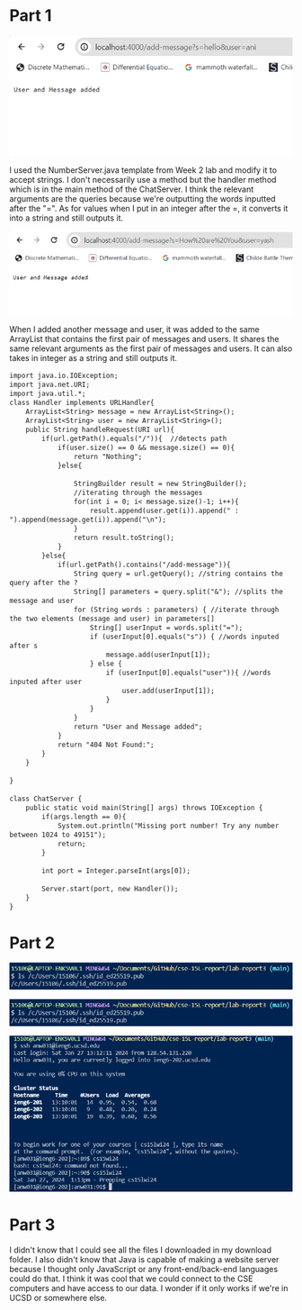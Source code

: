 # Part 1

![Image](screenshots/addedmessage.PNG)

I used the NumberServer.java template from Week 2 lab and modify it to accept strings. I don't necessarily use a method but the handler method
which is in the main method of the ChatServer. I think the relevant arguments are the queries because we're outputting the words inputted after
the "=". 
As for values when I put in an integer after the =, it converts it into a string and still outputs it. 

![Image](screenshots/secondmessage.PNG)

When I added another message and user, it was added to the same ArrayList that contains the first pair of messages and users. It shares the same relevant arguments as the first pair of messages and users. It can also takes in integer as a string and still outputs it.
```
import java.io.IOException;
import java.net.URI;
import java.util.*;
class Handler implements URLHandler{
    ArrayList<String> message = new ArrayList<String>();
    ArrayList<String> user = new ArrayList<String>();
    public String handleRequest(URI url){
        if(url.getPath().equals("/")){  //detects path
            if(user.size() == 0 && message.size() == 0){
                return "Nothing";
            }else{

                StringBuilder result = new StringBuilder();
                //iterating through the messages
                for(int i = 0; i< message.size()-1; i++){
                    result.append(user.get(i)).append(" : ").append(message.get(i)).append("\n");
                }
                return result.toString();
            }
        }else{
            if(url.getPath().contains("/add-message")){
                String query = url.getQuery(); //string contains the query after the ?
                String[] parameters = query.split("&"); //splits the message and user
                for (String words : parameters) { //iterate through the two elements (message and user) in parameters[]
                    String[] userInput = words.split("=");
                    if (userInput[0].equals("s")) { //words inputed after s
                        message.add(userInput[1]);
                    } else {
                        if (userInput[0].equals("user")){ //words inputed after user
                            user.add(userInput[1]);
                        }
                    }
                }
                return "User and Message added";
            }
            return "404 Not Found:";
        }
    }

}

class ChatServer {
    public static void main(String[] args) throws IOException {
        if(args.length == 0){
            System.out.println("Missing port number! Try any number between 1024 to 49151");
            return;
        }

        int port = Integer.parseInt(args[0]);

        Server.start(port, new Handler());
    }
}
```

# Part 2

![Image](screenshots/pathtoprivatekey.PNG)

![Image](screenshots/pathtopublickey.PNG)

![Image](screenshots/loginwopw.PNG)

# Part 3

I didn't know that I could see all the files I downloaded in my download folder. I also didn't know that Java is capable of making a website server because I thought only JavaScript or any front-end/back-end languages could do that. I think it was cool that we could connect to the CSE computers and have access to our data. I wonder if it only works if we're in UCSD or somewhere else. 
